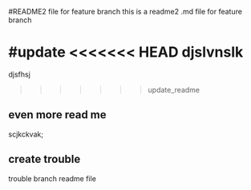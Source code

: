 #README2 file for feature branch
this is a readme2 .md file for feature branch

#update
<<<<<<< HEAD
djslvnslk
=======
djsfhsj
>>>>>>> update_readme
## even more read me
scjkckvak;

## create trouble
trouble branch readme file

